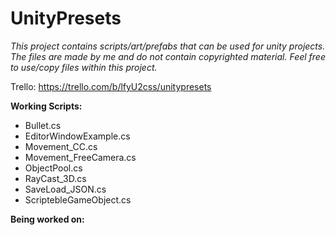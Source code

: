 # UnityPresets

_This project contains scripts/art/prefabs that can be used for unity projects.
The files are made by me and do not contain copyrighted material.
Feel free to use/copy files within this project._

Trello: https://trello.com/b/lfyU2css/unitypresets

**Working Scripts:**
- Bullet.cs
- EditorWindowExample.cs
- Movement_CC.cs
- Movement_FreeCamera.cs
- ObjectPool.cs
- RayCast_3D.cs
- SaveLoad_JSON.cs
- ScriptebleGameObject.cs

**Being worked on:**
